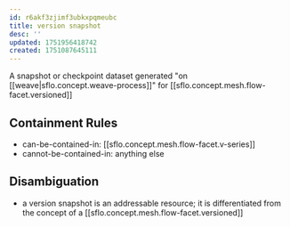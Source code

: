 ```yaml
---
id: r6akf3zjimf3ubkxpqmeubc
title: version snapshot
desc: ''
updated: 1751956418742
created: 1751087645111
---
```


A snapshot or checkpoint dataset generated "on [[weave|sflo.concept.weave-process]]" for [[sflo.concept.mesh.flow-facet.versioned]]

## Containment Rules

- can-be-contained-in: [[sflo.concept.mesh.flow-facet.v-series]]
- cannot-be-contained-in: anything else

## Disambiguation

- a version snapshot  is an addressable resource; it is differentiated from the concept of a [[sflo.concept.mesh.flow-facet.versioned]]
